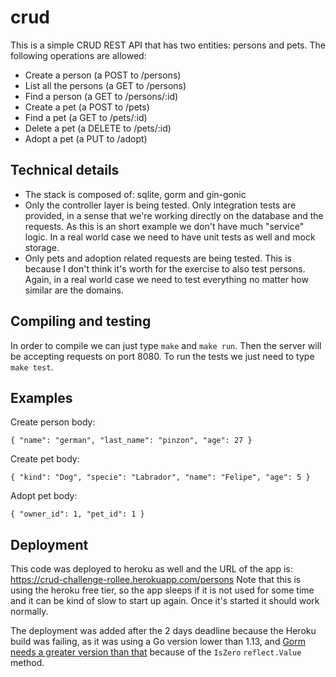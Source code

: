 # crud

This is a simple CRUD REST API that has two entities: persons and pets. The following operations are allowed:

- Create a person (a POST to /persons)
- List all the persons (a GET to /persons)
- Find a person (a GET to /persons/:id)
- Create a pet (a POST to /pets)
- Find a pet (a GET to /pets/:id)
- Delete a pet (a DELETE to /pets/:id)
- Adopt a pet (a PUT to /adopt)


## Technical details

- The stack is composed of: sqlite, gorm and gin-gonic
- Only the controller layer is being tested. Only integration tests are provided, in a sense that we're working directly on the database and the requests. As this is an short example we don't have much "service" logic. In a real world case we need to have unit tests as well and mock storage.
- Only pets and adoption related requests are being tested. This is because I don't think it's worth for the exercise to also test persons. Again, in a real world case we need to test everything no matter how similar are the domains.

## Compiling and testing

In order to compile we can just type `make` and `make run`. Then the server will be accepting requests on port 8080. To run the tests we just need to type `make test`.

## Examples

Create person body:

`{
    "name": "german",
    "last_name": "pinzon",
    "age": 27
}`

Create pet body:

`{
    "kind": "Dog",
    "specie": "Labrador",
    "name": "Felipe",
    "age": 5
}`

Adopt pet body:

`{
    "owner_id": 1,
    "pet_id": 1
}`

## Deployment

This code was deployed to heroku as well and the URL of the app is: https://crud-challenge-rollee.herokuapp.com/persons Note that this is using the heroku free tier, so the app sleeps if it is not used for some time and it can be kind of slow to start up again. Once it's started it should work normally.

The deployment was added after the 2 days deadline because the Heroku build was failing, as it was using a Go version lower than 1.13, and [Gorm needs a greater version than that](https://stackoverflow.com/questions/64773490/error-reflect-valueofval-iszero-undefined-type-reflect-value-has-no-field-or) because of the `IsZero` `reflect.Value` method.
